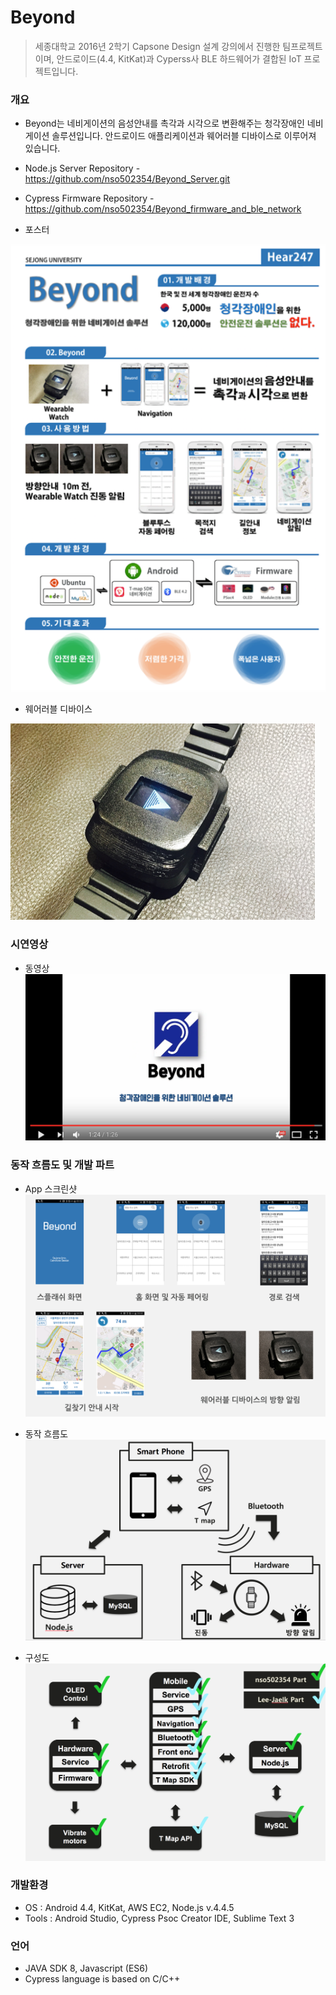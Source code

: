 # Beyond

> 세종대학교 2016년 2학기 Capsone Design 설계 강의에서 진행한 팀프로젝트이며, 안드로이드(4.4, KitKat)과 Cyperss사 BLE 하드웨어가 결합된 IoT 프로젝트입니다.



### 개요
* Beyond는 네비게이션의 음성안내를 촉각과 시각으로 변환해주는 청각장애인 네비게이션 솔루션입니다. 안드로이드 애플리케이션과 웨어러블 디바이스로 이루어져 있습니다.
* Node.js Server Repository - https://github.com/nso502354/Beyond_Server.git
* Cypress Firmware Repository - https://github.com/nso502354/Beyond_firmware_and_ble_network

* 포스터

![](./images/poster.png)

* 웨어러블 디바이스

![](./images/watch.png)


### 시연영상
* 동영상
 [![Video](./images/beyond_video.png)](https://youtu.be/zWWeHpMgSoE "Video")

### 동작 흐름도 및 개발 파트

* App 스크린샷
![](./images/screenshot.png)

* 동작 흐름도
![](./images/operation_flow_chart.png)

* 구성도
![](./images/development.png)


### 개발환경
* OS : Android 4.4, KitKat, AWS EC2, Node.js v.4.4.5
* Tools : Android Studio, Cypress Psoc Creator  IDE, Sublime Text 3

### 언어
* JAVA SDK 8, Javascript (ES6)
* Cypress language is based on C/C++
